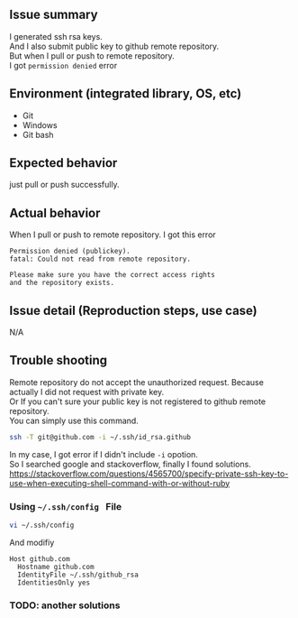 ## Issue summary
I generated ssh rsa keys.  
And I also submit public key to github remote repository.   
But when I pull or push to remote repository.  
I got `permission denied` error

## Environment (integrated library, OS, etc)
- Git
- Windows
- Git bash

## Expected behavior
just pull or push successfully.

## Actual behavior
When I pull or push to remote repository.
I got this error
````error
Permission denied (publickey).
fatal: Could not read from remote repository.

Please make sure you have the correct access rights
and the repository exists.
````

## Issue detail (Reproduction steps, use case)
N/A

## Trouble shooting
Remote repository do not accept the unauthorized request. Because actually I did not request with private key.  
Or If you can't sure your public key is not registered to github remote repository.  
You can simply use this command.
````bash
ssh -T git@github.com -i ~/.ssh/id_rsa.github
````

In my case, I got error if I didn't include `-i` opotion.  
So I searched google and stackoverflow, finally I found solutions.  
https://stackoverflow.com/questions/4565700/specify-private-ssh-key-to-use-when-executing-shell-command-with-or-without-ruby

### Using `~/.ssh/config ` File
````bash
vi ~/.ssh/config
````
And modifiy
````
Host github.com
  Hostname github.com
  IdentityFile ~/.ssh/github_rsa
  IdentitiesOnly yes
````

### TODO: another solutions